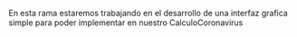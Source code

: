 En esta rama estaremos trabajando en el desarrollo de una interfaz grafica simple para poder
implementar en nuestro CalculoCoronavirus